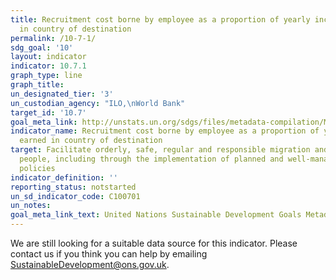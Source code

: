 ```yaml
---
title: Recruitment cost borne by employee as a proportion of yearly income earned
  in country of destination
permalink: /10-7-1/
sdg_goal: '10'
layout: indicator
indicator: 10.7.1
graph_type: line
graph_title:
un_designated_tier: '3'
un_custodian_agency: "ILO,\nWorld Bank"
target_id: '10.7'
goal_meta_link: http://unstats.un.org/sdgs/files/metadata-compilation/Metadata-Goal-10.pdf
indicator_name: Recruitment cost borne by employee as a proportion of yearly income
  earned in country of destination
target: Facilitate orderly, safe, regular and responsible migration and mobility of
  people, including through the implementation of planned and well-managed migration
  policies
indicator_definition: ''
reporting_status: notstarted
un_sd_indicator_code: C100701
un_notes:
goal_meta_link_text: United Nations Sustainable Development Goals Metadata (pdf 564kB)
---
```


We are still looking for a suitable data source for this indicator. Please contact us if you think you can help by emailing <a href="mailto:SustainableDevelopment@ons.gov.uk">SustainableDevelopment@ons.gov.uk</a>.


